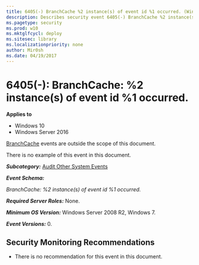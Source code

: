 ```yaml
---
title: 6405(-) BranchCache %2 instance(s) of event id %1 occurred. (Windows 10)
description: Describes security event 6405(-) BranchCache %2 instance(s) of event id %1 occurred.
ms.pagetype: security
ms.prod: w10
ms.mktglfcycl: deploy
ms.sitesec: library
ms.localizationpriority: none
author: Mir0sh
ms.date: 04/19/2017
---
```


# 6405(-): BranchCache: %2 instance(s) of event id %1 occurred.

**Applies to**
-   Windows 10
-   Windows Server 2016


[BranchCache](https://technet.microsoft.com/library/dd425028.aspx) events are outside the scope of this document.

There is no example of this event in this document.

***Subcategory:***&nbsp;[Audit Other System Events](audit-other-system-events.md)

***Event Schema:***

*BranchCache: %2 instance(s) of event id %1 occurred.*

***Required Server Roles:*** None.

***Minimum OS Version:*** Windows Server 2008 R2, Windows 7.

***Event Versions:*** 0.

## Security Monitoring Recommendations

-   There is no recommendation for this event in this document.

